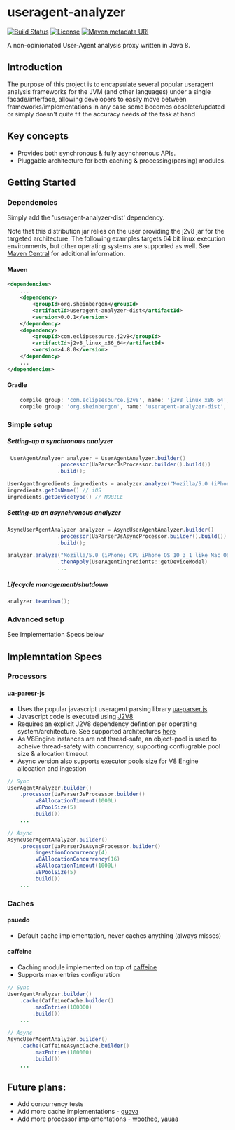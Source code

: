 # useragent-analyzer
[![Build Status](https://travis-ci.org/sheinbergon/governator-vault.svg?branch=master)](https://travis-ci.org/sheinbergon/useragent-analyzer) [![License](https://img.shields.io/badge/License-MIT-blue.svg)](https://opensource.org/licenses/MIT) [![Maven metadata URI](https://img.shields.io/maven-metadata/v/http/central.maven.org/maven2/org/sheinbergon/useragent-analyzer/maven-metadata.xml.svg)](https://img.shields.io/maven-metadata/v/http/central.maven.org/maven2/org/sheinbergon/useragent-analyzer)

A non-opinionated User-Agent analysis proxy written in Java 8.

## Introduction
The purpose of this project is to encapsulate several popular useragent analysis frameworks for the JVM (and other languages) under a single facade/interface, allowing developers to easily move between frameworks/implementations in any case some becomes obsolete/updated or simply doesn't quite fit the accuracy needs of the task at hand

## Key concepts
- Provides both synchronous & fully asynchronous APIs.  
- Pluggable architecture for both caching & processing(parsing) modules.

## Getting Started

### Dependencies

Simply add the 'useragent-analyzer-dist' dependency.

Note that this distribution jar relies on the user providing the j2v8 jar for the targeted architecture.
The following examples targets 64 bit linux execution environments, but other operating systems are
supported as well. See [Maven Central](https://mvnrepository.com/artifact/com.eclipsesource.j2v8) for additional information. 

#### Maven
```xml
<dependencies>
    ...
    <dependency>
        <groupId>org.sheinbergon</groupId>
        <artifactId>useragent-analyzer-dist</artifactId>
        <version>0.0.1</version>
    </dependency>
    <dependency>
        <groupId>com.eclipsesource.j2v8</groupId>
        <artifactId>j2v8_linux_x86_64</artifactId>
        <version>4.8.0</version>
    </dependency>    
    ...
</dependencies>

```
#### Gradle
```groovy
    compile group: 'com.eclipsesource.j2v8', name: 'j2v8_linux_x86_64', version: '4.8.0'
    compile group: 'org.sheinbergon', name: 'useragent-analyzer-dist', version: '0.0.1'
```
### Simple setup
##### Setting-up a synchronous analyzer
```java
 UserAgentAnalyzer analyzer = UserAgentAnalyzer.builder()
                .processor(UaParserJsProcessor.builder().build())
                .build();

UserAgentIngredients ingredients = analyzer.analyze("Mozilla/5.0 (iPhone; CPU iPhone OS 10_3_1 like Mac OS X) AppleWebKit/603.1.30 (KHTML, like Gecko) Version/10.0 Mobile/14E304 Safari/602.1")
ingredients.getOsName() // iOS
ingredients.getDeviceType() // MOBILE
```
##### Setting-up an asynchronous analyzer
```java
AsyncUserAgentAnalyzer analyzer = AsyncUserAgentAnalyzer.builder()
                .processor(UaParserJsAsyncProcessor.builder().build())
                .build();

analyzer.analyze("Mozilla/5.0 (iPhone; CPU iPhone OS 10_3_1 like Mac OS X) AppleWebKit/603.1.30 (KHTML, like Gecko) Version/10.0 Mobile/14E304 Safari/602.1")
                .thenApply(UserAgentIngredients::getDeviceModel)
                ...               
```
##### Lifecycle management/shutdown
```java
analyzer.teardown();
```

### Advanced setup

See Implementation Specs below


## Implemntation Specs
### Processors
#### ua-paresr-js
- Uses the popular javascript useragent parsing library [ua-parser.js](https://github.com/faisalman/ua-parser-js)
- Javascript code is executed using [J2V8](https://github.com/eclipsesource/J2V8)
- Requires an explicit J2V8 dependency defintion per operating system/architecture. See supported architectures [here](https://mvnrepository.com/artifact/com.eclipsesource.j2v8)
- As V8Engine instances are not thread-safe, an object-pool is used to acheive thread-safety with concurrency, supporting confiugrable pool size & allocation timeout
- Async version also supports executor pools size for V8 Engine allocation and ingestion
```java
// Sync
UserAgentAnalyzer.builder()
    .processor(UaParserJsProcessor.builder()
        .v8AllocationTimeout(1000L)
        .v8PoolSize(5)
        .build())
    ...

// Async
AsyncUserAgentAnalyzer.builder()
    .processor(UaParserJsAsyncProcessor.builder()           
        .ingestionConcurrency(4)
        .v8AllocationConcurrency(16)
        .v8AllocationTimeout(1000L)
        .v8PoolSize(5)
        .build())
    ...
```

### Caches
#### psuedo
- Default cache implementation, never caches anything (always misses)
#### caffeine
- Caching module implemented on top of [caffeine](https://github.com/ben-manes/caffeine)
- Supports max entries configuration
```java
// Sync
UserAgentAnalyzer.builder()
    .cache(CaffeineCache.builder()
        .maxEntries(100000)
        .build())
    ...

// Async
AsyncUserAgentAnalyzer.builder()
    .cache(CaffeineAsyncCache.builder()
        .maxEntries(100000)
        .build())
    ...
```

## Future plans:
- Add concurrency tests 
- Add more cache implementations - [guava](https://github.com/google/guava/wiki/CachesExplained)
- Add more processor implementations - [woothee](https://github.com/woothee/woothee), [yauaa](https://github.com/nielsbasjes/yauaa)
